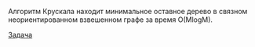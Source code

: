 Алгоритм Крускала находит минимальное оставное дерево в связном неориентированном взвешенном графе за время O(MlogM).  

[Задача](https://www.spoj.com/problems/MST/)